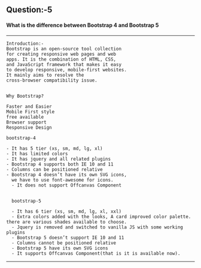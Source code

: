 ## Question:-5

#### What is the difference between Bootstrap 4 and Bootstrap 5

---

    Introduction:-
    Bootstrap is an open-source tool collection
    for creating responsive web pages and web
    apps. It is the combination of HTML, CSS,
    and JavaScript framework that makes it easy
    to develop responsive, mobile-first websites.
    It mainly aims to resolve the
    cross-browser compatibility issue.


    Why Bootstrap?

    Faster and Easier
    Mobile First style
    free available
    Browser support
    Responsive Design

    bootstrap-4

    - It has 5 tier (xs, sm, md, lg, xl)
    - It has limited colors
    - It has jquery and all related plugins
    - Bootstrap 4 supports both IE 10 and 11
    - Columns can be positioned relative
    - Bootstrap 4 doesn’t have its own SVG icons,
      we have to use font-awesome for icons.
      - It does not support Offcanvas Component


      bootstrap-5

      - It has 6 tier (xs, sm, md, lg, xl, xxl)
      - Extra colors added with the looks, A card improved color palette. there are various shades available to choose.
      - Jquery is removed and switched to vanilla JS with some working plugins
      - Bootstrap 5 doesn’t support IE 10 and 11
      - Columns cannot be positioned relative
      - Bootstrap 5 have its own SVG icons
      - It supports Offcanvas Component(that is it is available now).

---
